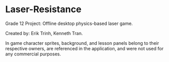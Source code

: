 # Laser-Resistance
Grade 12 Project: Offline desktop physics-based laser game.

Created by: Erik Trinh, Kenneth Tran.

In game character sprites, background, and lesson panels belong to their respective owners, are referenced in the application, 
and were not used for any commercial purposes.

